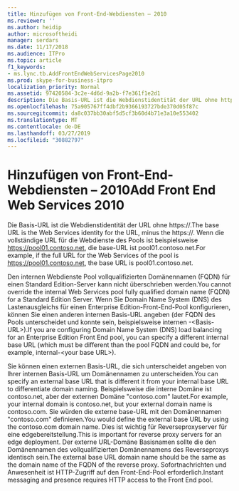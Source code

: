 ```yaml
---
title: Hinzufügen von Front-End-Webdiensten – 2010
ms.reviewer: ''
ms.author: heidip
author: microsoftheidi
manager: serdars
ms.date: 11/17/2018
ms.audience: ITPro
ms.topic: article
f1_keywords:
- ms.lync.tb.AddFrontEndWebServicesPage2010
ms.prod: skype-for-business-itpro
localization_priority: Normal
ms.assetid: 97420584-3c2e-4d6d-9a2b-f7e361f1e2d1
description: Die Basis-URL ist die Webdienstidentität der URL ohne https://. Wenn die vollständige URL für die Webdienste des Pools ist beispielsweise https://pool01.contoso.net, die base-URL ist pool01.contoso.net.
ms.openlocfilehash: 75a905767ff4dbf2b9366193727bde370d05f87c
ms.sourcegitcommit: da8c037bb30abf5d5cf3b60d4b71e3a10e553402
ms.translationtype: MT
ms.contentlocale: de-DE
ms.lasthandoff: 03/27/2019
ms.locfileid: "30882797"
---
```

# <a name="add-front-end-web-services-2010"></a><span data-ttu-id="91683-104">Hinzufügen von Front-End-Webdiensten – 2010</span><span class="sxs-lookup"><span data-stu-id="91683-104">Add Front End Web Services 2010</span></span>
 
<span data-ttu-id="91683-105">Die Basis-URL ist die Webdienstidentität der URL ohne https://.</span><span class="sxs-lookup"><span data-stu-id="91683-105">The base URL is the Web Services identity for the URL, minus the https://.</span></span> <span data-ttu-id="91683-106">Wenn die vollständige URL für die Webdienste des Pools ist beispielsweise https://pool01.contoso.net, die base-URL ist pool01.contoso.net.</span><span class="sxs-lookup"><span data-stu-id="91683-106">For example, if the full URL for the Web Services of the pool is https://pool01.contoso.net, the base URL is pool01.contoso.net.</span></span>
  
<span data-ttu-id="91683-107">Den internen Webdienste Pool vollqualifizierten Domänennamen (FQDN) für einen Standard Edition-Server kann nicht überschrieben werden.</span><span class="sxs-lookup"><span data-stu-id="91683-107">You cannot override the internal Web Services pool fully qualified domain name (FQDN) for a Standard Edition Server.</span></span> <span data-ttu-id="91683-108">Wenn Sie Domain Name System (DNS) des Lastenausgleichs für einen Enterprise Edition-Front-End-Pool konfigurieren, können Sie einen anderen internen Basis-URL angeben (der FQDN des Pools unterscheidet und konnte sein, beispielsweise internen -\<Basis-URL\>).</span><span class="sxs-lookup"><span data-stu-id="91683-108">If you are configuring Domain Name System (DNS) load balancing for an Enterprise Edition Front End pool, you can specify a different internal base URL (which must be different than the pool FQDN and could be, for example, internal-\<your base URL\>).</span></span>
  
<span data-ttu-id="91683-109">Sie können einen externen Basis-URL, die sich unterscheidet angeben von Ihrer internen Basis-URL um Domänennamen zu unterscheiden.</span><span class="sxs-lookup"><span data-stu-id="91683-109">You can specify an external base URL that is different it from your internal base URL to differentiate domain naming.</span></span> <span data-ttu-id="91683-110">Beispielsweise die interne Domäne ist contoso.net, aber der externen Domäne "contoso.com" lautet.</span><span class="sxs-lookup"><span data-stu-id="91683-110">For example, your internal domain is contoso.net, but your external domain name is contoso.com.</span></span> <span data-ttu-id="91683-111">Sie würden die externe base-URL mit den Domänennamen "contoso.com" definieren.</span><span class="sxs-lookup"><span data-stu-id="91683-111">You would define the external base URL by using the contoso.com domain name.</span></span> <span data-ttu-id="91683-112">Dies ist wichtig für Reverseproxyserver für eine edgebereitstellung.</span><span class="sxs-lookup"><span data-stu-id="91683-112">This is important for reverse proxy servers for an edge deployment.</span></span> <span data-ttu-id="91683-113">Der externe URL-Domäne Basisnamen sollte die den Domänennamen des vollqualifizierten Domänennamens des Reverseproxys identisch sein.</span><span class="sxs-lookup"><span data-stu-id="91683-113">The external base URL domain name should be the same as the domain name of the FQDN of the reverse proxy.</span></span> <span data-ttu-id="91683-114">Sofortnachrichten und Anwesenheit ist HTTP-Zugriff auf den Front-End-Pool erforderlich.</span><span class="sxs-lookup"><span data-stu-id="91683-114">Instant messaging and presence requires HTTP access to the Front End pool.</span></span>
  


